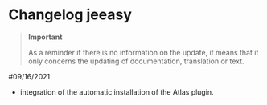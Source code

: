 # Changelog jeeasy

>**Important**
>
>As a reminder if there is no information on the update, it means that it only concerns the updating of documentation, translation or text.

#09/16/2021

- integration of the automatic installation of the Atlas plugin.
